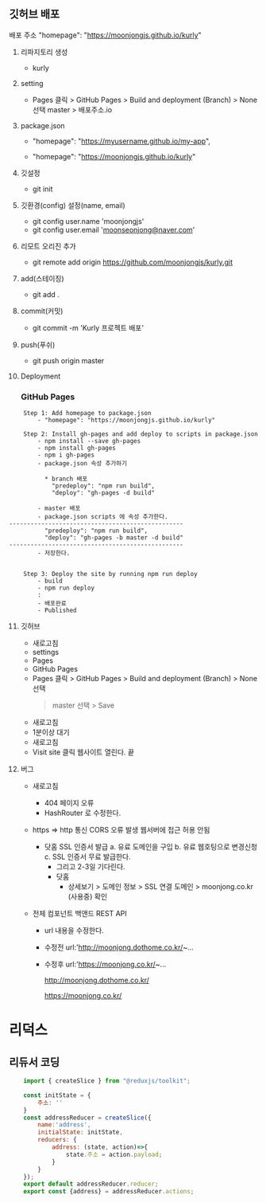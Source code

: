 ## 깃허브 배포

  배포 주소
  "homepage": "https://moonjongjs.github.io/kurly"

 1. 리파지토리 생성 
    - kurly
 
 2. setting
    - Pages 클릭 > GitHub Pages > Build and deployment (Branch) > None 선택 master > 배포주소.io
 
 3. package.json
    - "homepage": "https://myusername.github.io/my-app",

    - "homepage": "https://moonjongjs.github.io/kurly"

 
 4. 깃설정
    - git init
    
 5. 깃환경(config) 설정(name, email)
    - git config user.name 'moonjongjs' 
    - git config user.email 'moonseonjong@naver.com' 
 
 6. 리모트 오리진 추가 
    - git remote add origin https://github.com/moonjongjs/kurly.git
 
 7. add(스테이징)
    - git add .

 8. commit(커밋)
    - git commit -m 'Kurly 프로젝트 배포'
 
 9. push(푸쉬)
    - git push origin master

10. Deployment

    ### GitHub Pages
``````    
    Step 1: Add homepage to package.json
        - "homepage": "https://moonjongjs.github.io/kurly"

    Step 2: Install gh-pages and add deploy to scripts in package.json
        - npm install --save gh-pages
        - npm install gh-pages
        - npm i gh-pages
        - package.json 속성 추가하기

          * branch 배포      
            "predeploy": "npm run build",
            "deploy": "gh-pages -d build"
           
        - master 배포 
        - package.json scripts 에 속성 추가한다.
-------------------------------------------------      
          "predeploy": "npm run build",
          "deploy": "gh-pages -b master -d build"
-------------------------------------------------
        - 저장한다.    


    Step 3: Deploy the site by running npm run deploy
        - build
        - npm run deploy
        :
        - 배포완료
        - Published 

``````
11. 깃허브 
    - 새로고침
    - settings
    - Pages
    - GitHub Pages
    - Pages 클릭 > GitHub Pages > Build and deployment (Branch) > None 선택 
      > master 선택 > Save
    - 새로고침
    - 1분이상 대기
    - 새로고침
    - Visit site 클릭 웹사이트 열린다. 끝

12. 버그
    - 새로고침 
      * 404 페이지 오류
      * HashRouter 로 수정한다.
    - https => http 통신 CORS 오류 발생 웹서버에 접근 허용 안됨
      * 닷홈 SSL 인증서 발급
        a. 유료 도메인을 구입
        b. 유료 웹호팅으로 변경신청
        c. SSL 인증서 무료 발급한다.
        * 그리고 2-3일 기다린다.
        * 닷홈 
          - 상세보기 > 도메인 정보 > SSL 연결 도메인 >  moonjong.co.kr (사용중) 확인
    
    - 전체 컴포넌트 백앤드 REST API
        * url 내용을 수정한다.

        * 수정전
          url:'http://moonjong.dothome.co.kr/~...

        * 수정후
          url:'https://moonjong.co.kr/~...

            http://moonjong.dothome.co.kr/
            
            https://moonjong.co.kr/








# 리덕스 
## 리듀서 코딩
```javascript
    import { createSlice } from "@reduxjs/toolkit";

    const initState = {
        주소: ''
    }
    const addressReducer = createSlice({
        name:'address',
        initialState: initState,
        reducers: {
            address: (state, action)=>{
                state.주소 = action.payload;
            }
        }
    });
    export default addressReducer.reducer;
    export const {address} = addressReducer.actions;
```


   